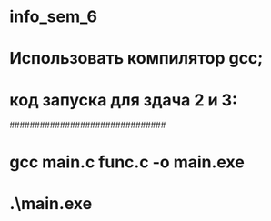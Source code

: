 # info_sem_6
# Использовать компилятор gcc;
# код запуска для здача 2 и 3:
###############################
# gcc main.c func.c -o main.exe
# .\main.exe
